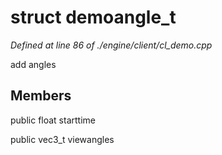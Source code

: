 # struct demoangle_t

*Defined at line 86 of ./engine/client/cl_demo.cpp*

 add angles



## Members

public float starttime

public vec3_t viewangles



